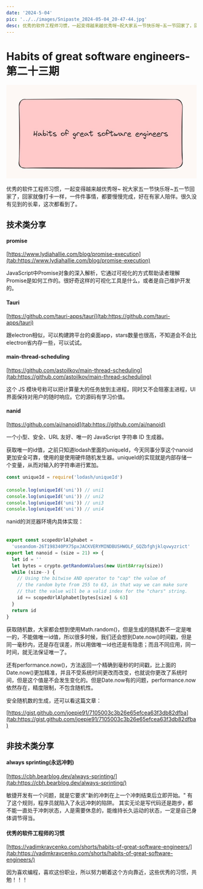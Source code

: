 ```yaml
---
date: '2024-5-04'
pic: '../../images/Snipaste_2024-05-04_20-47-44.jpg'
desc: 优秀的软件工程师习惯，一起变得越来越优秀呀~祝大家五一节快乐呀~五一节回家了，回家就像打卡一样，一件件事情，都要慢慢完成，好在有家人陪伴。很久没有见到的长辈，这次都看到了。
---
```

# Habits of great software engineers-第二十三期

![image.png](../../images/Snipaste_2024-05-04_20-47-44.jpg)

优秀的软件工程师习惯，一起变得越来越优秀呀~
祝大家五一节快乐呀~五一节回家了，回家就像打卡一样，一件件事情，都要慢慢完成，好在有家人陪伴。很久没有见到的长辈，这次都看到了。


## 技术类分享

#### promise

[https://www.lydiahallie.com/blog/promise-execution](tab:https://www.lydiahallie.com/blog/promise-execution)

JavaScript中Promise对象的深入解析，它通过可视化的方式帮助读者理解Promise是如何工作的。很好奇这样的可视化工具是什么，或者是自己维护开发的。

#### Tauri

[https://github.com/tauri-apps/tauri](tab:https://github.com/tauri-apps/tauri)

跟electron相似，可以构建跨平台的桌面app，stars数量也很高，不知道会不会比electron省内存一些，可以试试。

#### main-thread-scheduling

[https://github.com/astoilkov/main-thread-scheduling](tab:https://github.com/astoilkov/main-thread-scheduling)

这个 JS 模块号称可以把计算量大的任务放到主进程，同时又不会阻塞主进程，UI 界面保持对用户的随时响应。它的源码有学习价值。


#### nanid

[https://github.com/ai/nanoid](tab:https://github.com/ai/nanoid)

一个小型、安全、URL 友好、唯一的 JavaScript 字符串 ID 生成器。

获取唯一的id值，之前只知道lodash里面的uniqueId，今天同事分享这个nanoid更加安全可靠，使用的是使用硬件随机发生器。uniqueId的实现就是内部存储一个变量，从而对输入的字符串进行累加。

```javascript
const uniqueId = require('lodash/uniqueId')

console.log(uniqueId('uni')) // uni1
console.log(uniqueId('uni')) // uni2
console.log(uniqueId('uni')) // uni3
console.log(uniqueId('uni')) // uni4
```


nanid的浏览器环境内具体实现：
```javascript

export const scopedUrlAlphabet =
  'useandom-26T198340PX75pxJACKVERYMINDBUSHWOLF_GQZbfghjklqvwyzrict'
export let nanoid = (size = 21) => {
  let id = ''
  let bytes = crypto.getRandomValues(new Uint8Array(size))
  while (size--) {
    // Using the bitwise AND operator to "cap" the value of
    // the random byte from 255 to 63, in that way we can make sure
    // that the value will be a valid index for the "chars" string.
    id += scopedUrlAlphabet[bytes[size] & 63]
  }
  return id
}

```

获取随机数，大家都会想到使用Math.random()，但是生成的随机数不一定是唯一的，不能做唯一id值，所以很多时候，我们还会想到Date.now()时间戳，但是同一毫秒内，还是存在误差，所以用做唯一id也还是有隐患；而且不同应用，同一时间，就无法保证唯一了。

还有performance.now()，方法返回一个精确到毫秒的时间戳，比上面的Date.now()更加精准，并且不受系统时间更改而改变，也就说你更改了系统时间，但是这个值是不会发生变化的。但是Date.now有的问题，performance.now依然存在，精度限制，不包含随机性。


安全随机数的生成，还可以看这篇文章：

[https://gist.github.com/joepie91/7105003c3b26e65efcea63f3db82dfba](tab:https://gist.github.com/joepie91/7105003c3b26e65efcea63f3db82dfba)

## 非技术类分享


#### always sprinting(永远冲刺)

[https://cbh.bearblog.dev/always-sprinting/](tab:https://cbh.bearblog.dev/always-sprinting/)

敏捷开发有一个问题，就是它要求"新的冲刺在上一个冲刺结束后立即开始。"
有了这个规则，程序员就陷入了永远冲刺的陷阱。
其实无论是写代码还是跑步，都不能一直处于冲刺状态，人是需要休息的，能维持长久运动的状态，一定是自己身体调节得当。



#### 优秀的软件工程师的习惯

[https://vadimkravcenko.com/shorts/habits-of-great-software-engineers/](tab:https://vadimkravcenko.com/shorts/habits-of-great-software-engineers/)

因为喜欢编程，喜欢这份职业，所以努力朝着这个方向靠近，这些优秀的习惯，共勉！！！













